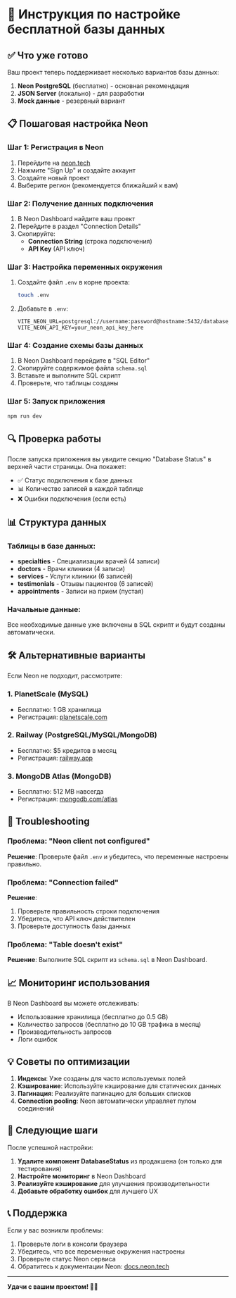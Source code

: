 # 🚀 Инструкция по настройке бесплатной базы данных

## ✅ Что уже готово

Ваш проект теперь поддерживает несколько вариантов базы данных:

1. **Neon PostgreSQL** (бесплатно) - основная рекомендация
2. **JSON Server** (локально) - для разработки
3. **Mock данные** - резервный вариант

## 📋 Пошаговая настройка Neon

### Шаг 1: Регистрация в Neon
1. Перейдите на [neon.tech](https://neon.tech)
2. Нажмите "Sign Up" и создайте аккаунт
3. Создайте новый проект
4. Выберите регион (рекомендуется ближайший к вам)

### Шаг 2: Получение данных подключения
1. В Neon Dashboard найдите ваш проект
2. Перейдите в раздел "Connection Details"
3. Скопируйте:
   - **Connection String** (строка подключения)
   - **API Key** (API ключ)

### Шаг 3: Настройка переменных окружения
1. Создайте файл `.env` в корне проекта:
   ```bash
   touch .env
   ```

2. Добавьте в `.env`:
   ```env
   VITE_NEON_URL=postgresql://username:password@hostname:5432/database_name
   VITE_NEON_API_KEY=your_neon_api_key_here
   ```

### Шаг 4: Создание схемы базы данных
1. В Neon Dashboard перейдите в "SQL Editor"
2. Скопируйте содержимое файла `schema.sql`
3. Вставьте и выполните SQL скрипт
4. Проверьте, что таблицы созданы

### Шаг 5: Запуск приложения
```bash
npm run dev
```

## 🔍 Проверка работы

После запуска приложения вы увидите секцию "Database Status" в верхней части страницы. Она покажет:

- ✅ Статус подключения к базе данных
- 📊 Количество записей в каждой таблице
- ❌ Ошибки подключения (если есть)

## 📊 Структура данных

### Таблицы в базе данных:
- **specialties** - Специализации врачей (4 записи)
- **doctors** - Врачи клиники (4 записи)
- **services** - Услуги клиники (6 записей)
- **testimonials** - Отзывы пациентов (6 записей)
- **appointments** - Записи на прием (пустая)

### Начальные данные:
Все необходимые данные уже включены в SQL скрипт и будут созданы автоматически.

## 🛠️ Альтернативные варианты

Если Neon не подходит, рассмотрите:

### 1. PlanetScale (MySQL)
- Бесплатно: 1 GB хранилища
- Регистрация: [planetscale.com](https://planetscale.com)

### 2. Railway (PostgreSQL/MySQL/MongoDB)
- Бесплатно: $5 кредитов в месяц
- Регистрация: [railway.app](https://railway.app)

### 3. MongoDB Atlas (MongoDB)
- Бесплатно: 512 MB навсегда
- Регистрация: [mongodb.com/atlas](https://mongodb.com/atlas)

## 🔧 Troubleshooting

### Проблема: "Neon client not configured"
**Решение**: Проверьте файл `.env` и убедитесь, что переменные настроены правильно.

### Проблема: "Connection failed"
**Решение**: 
1. Проверьте правильность строки подключения
2. Убедитесь, что API ключ действителен
3. Проверьте доступность базы данных

### Проблема: "Table doesn't exist"
**Решение**: Выполните SQL скрипт из `schema.sql` в Neon Dashboard.

## 📈 Мониторинг использования

В Neon Dashboard вы можете отслеживать:
- Использование хранилища (бесплатно до 0.5 GB)
- Количество запросов (бесплатно до 10 GB трафика в месяц)
- Производительность запросов
- Логи ошибок

## 💡 Советы по оптимизации

1. **Индексы**: Уже созданы для часто используемых полей
2. **Кэширование**: Используйте кэширование для статических данных
3. **Пагинация**: Реализуйте пагинацию для больших списков
4. **Connection pooling**: Neon автоматически управляет пулом соединений

## 🎯 Следующие шаги

После успешной настройки:

1. **Удалите компонент DatabaseStatus** из продакшена (он только для тестирования)
2. **Настройте мониторинг** в Neon Dashboard
3. **Реализуйте кэширование** для улучшения производительности
4. **Добавьте обработку ошибок** для лучшего UX

## 📞 Поддержка

Если у вас возникли проблемы:
1. Проверьте логи в консоли браузера
2. Убедитесь, что все переменные окружения настроены
3. Проверьте статус Neon сервиса
4. Обратитесь к документации Neon: [docs.neon.tech](https://docs.neon.tech)

---

**Удачи с вашим проектом! 🦷✨**
